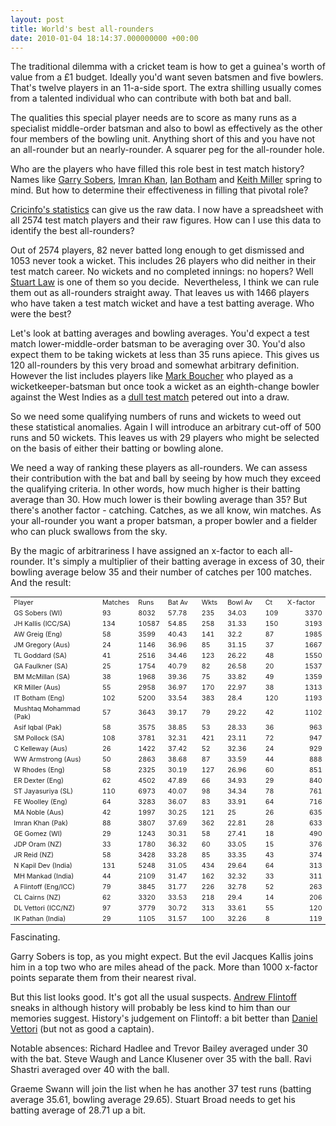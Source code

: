 ```yaml
---
layout: post
title: World's best all-rounders
date: 2010-01-04 18:14:37.000000000 +00:00
---
```

The traditional dilemma with a cricket team is how to get a guinea's worth of value from a £1 budget. Ideally you'd want seven batsmen and five bowlers. That's twelve players in an 11-a-side sport. The extra shilling usually comes from a talented individual who can contribute with both bat and ball.

The qualities this special player needs are to score as many runs as a specialist middle-order batsman and also to bowl as effectively as the other four members of the bowling unit. Anything short of this and you have not an all-rounder but an nearly-rounder. A squarer peg for the all-rounder hole.

Who are the players who have filled this role best in test match history? Names like <a href="http://www.cricinfo.com/ci/content/player/52946.html" target="_blank">Garry Sobers</a>, <a href="http://www.cricinfo.com/ci/content/player/40560.html" target="_blank">Imran Khan</a>, <a href="http://www.cricinfo.com/ci/content/player/9163.html" target="_blank">Ian Botham</a> and <a href="http://www.cricinfo.com/ci/content/player/6612.html" target="_blank">Keith Miller</a> spring to mind. But how to determine their effectiveness in filling that pivotal role?

<a href="http://www.cricinfo.com/ci/content/current/stats/index.html" target="_blank">Cricinfo's statistics</a> can give us the raw data. I now have a spreadsheet with all 2574 test match players and their raw figures. How can I use this data to identify the best all-rounders?

Out of 2574 players, 82 never batted long enough to get dismissed and 1053 never took a wicket. This includes 26 players who did neither in their test match career. No wickets and no completed innings: no hopers? Well <a href="http://www.cricinfo.com/ci/content/player/6274.html" target="_blank">Stuart Law</a> is one of them so you decide.  Nevertheless, I think we can rule them out as all-rounders straight away. That leaves us with 1466 players who have taken a test match wicket and have a test batting average. Who were the best?

Let's look at batting averages and bowling averages. You'd expect a test match lower-middle-order batsman to be averaging over 30. You'd also expect them to be taking wickets at less than 35 runs apiece. This gives us 120 all-rounders by this very broad and somewhat arbitrary definition. However the list includes players like <a href="http://www.cricinfo.com/ci/content/player/44111.html" target="_blank">Mark Boucher</a> who played as a wicketkeeper-batsman but once took a wicket as an eighth-change bowler against the West Indies as a <a href="http://www.cricinfo.com/ci/content/player/44111.html" target="_blank">dull test match</a> petered out into a draw.

So we need some qualifying numbers of runs and wickets to weed out these statistical anomalies. Again I will introduce an arbitrary cut-off of 500 runs and 50 wickets. This leaves us with 29 players who might be selected on the basis of either their batting or bowling alone.

We need a way of ranking these players as all-rounders. We can assess their contribution with the bat and ball by seeing by how much they exceed the qualifying criteria. In other words, how much higher is their batting average than 30. How much lower is their bowling average than 35? But there's another factor - catching. Catches, as we all know, win matches. As your all-rounder you want a proper batsman, a proper bowler and a fielder who can pluck swallows from the sky.

By the magic of arbitrariness I have assigned an x-factor to each all-rounder. It's simply a multiplier of their batting average in excess of 30, their bowling average below 35 and their number of catches per 100 matches. And the result:
<table style="font-size: 8pt;" border="0" cellspacing="0" cellpadding="0" width="427"><colgroup><col span="1" width="135"></col> <col span="1" width="47"></col> <col span="1" width="37"></col> <col span="1" width="44"></col> <col span="1" width="31"></col> <col span="1" width="51"></col> <col span="1" width="25"></col> <col span="1" width="57"></col> </colgroup>
<tbody>
<tr>
<td width="135" height="17">Player</td>
<td width="47">Matches</td>
<td width="37">Runs</td>
<td width="44">Bat Av</td>
<td width="31">Wkts</td>
<td width="51">Bowl Av</td>
<td width="25">Ct</td>
<td width="57">X-factor</td>
</tr>
<tr>
<td height="17">GS Sobers (WI)</td>
<td width="47">93</td>
<td width="37">8032</td>
<td width="44">57.78</td>
<td width="31">235</td>
<td width="51">34.03</td>
<td width="25">109</td>
<td align="right">3370</td>
</tr>
<tr>
<td height="17">JH Kallis (ICC/SA)</td>
<td width="47">134</td>
<td width="37">10587</td>
<td width="44">54.85</td>
<td width="31">258</td>
<td width="51">31.33</td>
<td width="25">150</td>
<td align="right">3193</td>
</tr>
<tr>
<td height="17">AW Greig (Eng)</td>
<td width="47">58</td>
<td width="37">3599</td>
<td width="44">40.43</td>
<td width="31">141</td>
<td width="51">32.2</td>
<td width="25">87</td>
<td align="right">1985</td>
</tr>
<tr>
<td height="17">JM Gregory (Aus)</td>
<td width="47">24</td>
<td width="37">1146</td>
<td width="44">36.96</td>
<td width="31">85</td>
<td width="51">31.15</td>
<td width="25">37</td>
<td align="right">1667</td>
</tr>
<tr>
<td height="17">TL Goddard (SA)</td>
<td width="47">41</td>
<td width="37">2516</td>
<td width="44">34.46</td>
<td width="31">123</td>
<td width="51">26.22</td>
<td width="25">48</td>
<td align="right">1550</td>
</tr>
<tr>
<td height="17">GA Faulkner (SA)</td>
<td width="47">25</td>
<td width="37">1754</td>
<td width="44">40.79</td>
<td width="31">82</td>
<td width="51">26.58</td>
<td width="25">20</td>
<td align="right">1537</td>
</tr>
<tr>
<td height="17">BM McMillan (SA)</td>
<td width="47">38</td>
<td width="37">1968</td>
<td width="44">39.36</td>
<td width="31">75</td>
<td width="51">33.82</td>
<td width="25">49</td>
<td align="right">1359</td>
</tr>
<tr>
<td height="17">KR Miller (Aus)</td>
<td width="47">55</td>
<td width="37">2958</td>
<td width="44">36.97</td>
<td width="31">170</td>
<td width="51">22.97</td>
<td width="25">38</td>
<td align="right">1313</td>
</tr>
<tr>
<td height="17">IT Botham (Eng)</td>
<td width="47">102</td>
<td width="37">5200</td>
<td width="44">33.54</td>
<td width="31">383</td>
<td width="51">28.4</td>
<td width="25">120</td>
<td align="right">1193</td>
</tr>
<tr>
<td height="17">Mushtaq Mohammad (Pak)</td>
<td width="47">57</td>
<td width="37">3643</td>
<td width="44">39.17</td>
<td width="31">79</td>
<td width="51">29.22</td>
<td width="25">42</td>
<td align="right">1102</td>
</tr>
<tr>
<td height="17">Asif Iqbal (Pak)</td>
<td width="47">58</td>
<td width="37">3575</td>
<td width="44">38.85</td>
<td width="31">53</td>
<td width="51">28.33</td>
<td width="25">36</td>
<td align="right">963</td>
</tr>
<tr>
<td height="17">SM Pollock (SA)</td>
<td width="47">108</td>
<td width="37">3781</td>
<td width="44">32.31</td>
<td width="31">421</td>
<td width="51">23.11</td>
<td width="25">72</td>
<td align="right">947</td>
</tr>
<tr>
<td height="17">C Kelleway (Aus)</td>
<td width="47">26</td>
<td width="37">1422</td>
<td width="44">37.42</td>
<td width="31">52</td>
<td width="51">32.36</td>
<td width="25">24</td>
<td align="right">929</td>
</tr>
<tr>
<td height="17">WW Armstrong (Aus)</td>
<td width="47">50</td>
<td width="37">2863</td>
<td width="44">38.68</td>
<td width="31">87</td>
<td width="51">33.59</td>
<td width="25">44</td>
<td align="right">888</td>
</tr>
<tr>
<td height="17">W Rhodes (Eng)</td>
<td width="47">58</td>
<td width="37">2325</td>
<td width="44">30.19</td>
<td width="31">127</td>
<td width="51">26.96</td>
<td width="25">60</td>
<td align="right">851</td>
</tr>
<tr>
<td height="17">ER Dexter (Eng)</td>
<td width="47">62</td>
<td width="37">4502</td>
<td width="44">47.89</td>
<td width="31">66</td>
<td width="51">34.93</td>
<td width="25">29</td>
<td align="right">840</td>
</tr>
<tr>
<td height="17">ST Jayasuriya (SL)</td>
<td width="47">110</td>
<td width="37">6973</td>
<td width="44">40.07</td>
<td width="31">98</td>
<td width="51">34.34</td>
<td width="25">78</td>
<td align="right">761</td>
</tr>
<tr>
<td height="17">FE Woolley (Eng)</td>
<td width="47">64</td>
<td width="37">3283</td>
<td width="44">36.07</td>
<td width="31">83</td>
<td width="51">33.91</td>
<td width="25">64</td>
<td align="right">716</td>
</tr>
<tr>
<td height="17">MA Noble (Aus)</td>
<td width="47">42</td>
<td width="37">1997</td>
<td width="44">30.25</td>
<td width="31">121</td>
<td width="51">25</td>
<td width="25">26</td>
<td align="right">635</td>
</tr>
<tr>
<td height="17">Imran Khan (Pak)</td>
<td width="47">88</td>
<td width="37">3807</td>
<td width="44">37.69</td>
<td width="31">362</td>
<td width="51">22.81</td>
<td width="25">28</td>
<td align="right">633</td>
</tr>
<tr>
<td height="17">GE Gomez (WI)</td>
<td width="47">29</td>
<td width="37">1243</td>
<td width="44">30.31</td>
<td width="31">58</td>
<td width="51">27.41</td>
<td width="25">18</td>
<td align="right">490</td>
</tr>
<tr>
<td height="17">JDP Oram (NZ)</td>
<td width="47">33</td>
<td width="37">1780</td>
<td width="44">36.32</td>
<td width="31">60</td>
<td width="51">33.05</td>
<td width="25">15</td>
<td align="right">376</td>
</tr>
<tr>
<td height="17">JR Reid (NZ)</td>
<td width="47">58</td>
<td width="37">3428</td>
<td width="44">33.28</td>
<td width="31">85</td>
<td width="51">33.35</td>
<td width="25">43</td>
<td align="right">374</td>
</tr>
<tr>
<td height="17">N Kapil Dev (India)</td>
<td width="47">131</td>
<td width="37">5248</td>
<td width="44">31.05</td>
<td width="31">434</td>
<td width="51">29.64</td>
<td width="25">64</td>
<td align="right">313</td>
</tr>
<tr>
<td height="17">MH Mankad (India)</td>
<td width="47">44</td>
<td width="37">2109</td>
<td width="44">31.47</td>
<td width="31">162</td>
<td width="51">32.32</td>
<td width="25">33</td>
<td align="right">311</td>
</tr>
<tr>
<td height="17">A Flintoff (Eng/ICC)</td>
<td width="47">79</td>
<td width="37">3845</td>
<td width="44">31.77</td>
<td width="31">226</td>
<td width="51">32.78</td>
<td width="25">52</td>
<td align="right">263</td>
</tr>
<tr>
<td height="17">CL Cairns (NZ)</td>
<td width="47">62</td>
<td width="37">3320</td>
<td width="44">33.53</td>
<td width="31">218</td>
<td width="51">29.4</td>
<td width="25">14</td>
<td align="right">206</td>
</tr>
<tr>
<td height="17">DL Vettori (ICC/NZ)</td>
<td width="47">97</td>
<td width="37">3779</td>
<td width="44">30.72</td>
<td width="31">313</td>
<td width="51">33.61</td>
<td width="25">55</td>
<td align="right">120</td>
</tr>
<tr>
<td height="17">IK Pathan (India)</td>
<td width="47">29</td>
<td width="37">1105</td>
<td width="44">31.57</td>
<td width="31">100</td>
<td width="51">32.26</td>
<td width="25">8</td>
<td align="right">119</td>
</tr>
</tbody>
</table>
Fascinating.

Garry Sobers is top, as you might expect. But the evil Jacques Kallis joins him in a top two who are miles ahead of the pack. More than 1000 x-factor points separate them from their nearest rival.

But this list looks good. It's got all the usual suspects. <a href="http://www.cricinfo.com/ci/content/player/12856.html" target="_blank">Andrew Flintoff</a> sneaks in although history will probably be less kind to him than our memories suggest. History's judgement on Flintoff: a bit better than <a href="http://www.cricinfo.com/ci/content/player/38710.html" target="_blank">Daniel Vettori</a> (but not as good a captain).

Notable absences: Richard Hadlee and Trevor Bailey averaged under 30 with the bat. Steve Waugh and Lance Klusener over 35 with the ball. Ravi Shastri averaged over 40 with the ball.

Graeme Swann will join the list when he has another 37 test runs (batting average 35.61, bowling average 29.65). Stuart Broad needs to get his batting average of 28.71 up a bit.
